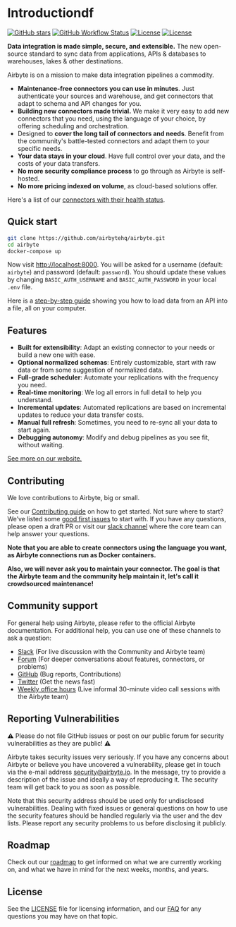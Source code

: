 # Introductiondf

[![GitHub stars](https://img.shields.io/github/stars/airbytehq/airbyte?style=social&label=Star&maxAge=2592000)](https://GitHub.com/airbytehq/airbyte/stargazers/) [![GitHub Workflow Status](https://img.shields.io/github/workflow/status/airbytehq/airbyte/Airbyte%20CI)](https://github.com/airbytehq/airbyte/actions/workflows/gradle.yml) [![License](https://img.shields.io/static/v1?label=license&message=MIT&color=brightgreen)](https://github.com/airbytehq/airbyte/tree/a9b1c6c0420550ad5069aca66c295223e0d05e27/LICENSE/README.md) [![License](https://img.shields.io/static/v1?label=license&message=ELv2&color=brightgreen)](https://github.com/airbytehq/airbyte/tree/a9b1c6c0420550ad5069aca66c295223e0d05e27/LICENSE/README.md)

**Data integration is made simple, secure, and extensible.**
The new open-source standard to sync data from applications, APIs & databases to warehouses, lakes & other destinations.

Airbyte is on a mission to make data integration pipelines a commodity.

- **Maintenance-free connectors you can use in minutes**. Just authenticate your sources and warehouse, and get connectors that adapt to schema and API changes for you.
- **Building new connectors made trivial.** We make it very easy to add new connectors that you need, using the language of your choice, by offering scheduling and orchestration.
- Designed to **cover the long tail of connectors and needs**. Benefit from the community's battle-tested connectors and adapt them to your specific needs.
- **Your data stays in your cloud**. Have full control over your data, and the costs of your data transfers.
- **No more security compliance process** to go through as Airbyte is self-hosted.
- **No more pricing indexed on volume**, as cloud-based solutions offer.

Here's a list of our [connectors with their health status](docs/integrations/).

## Quick start

```bash
git clone https://github.com/airbytehq/airbyte.git
cd airbyte
docker-compose up
```

Now visit [http://localhost:8000](http://localhost:8000). You will be asked for a username (default: `airbyte`) and password (default: `password`). You should update these values by changing `BASIC_AUTH_USERNAME` and `BASIC_AUTH_PASSWORD` in your local `.env` file.

Here is a [step-by-step guide](https://github.com/airbytehq/airbyte/tree/e378d40236b6a34e1c1cb481c8952735ec687d88/docs/quickstart/getting-started.md) showing you how to load data from an API into a file, all on your computer.

## Features

- **Built for extensibility**: Adapt an existing connector to your needs or build a new one with ease.
- **Optional normalized schemas**: Entirely customizable, start with raw data or from some suggestion of normalized data.
- **Full-grade scheduler**: Automate your replications with the frequency you need.
- **Real-time monitoring**: We log all errors in full detail to help you understand.
- **Incremental updates**: Automated replications are based on incremental updates to reduce your data transfer costs.
- **Manual full refresh**: Sometimes, you need to re-sync all your data to start again.
- **Debugging autonomy**: Modify and debug pipelines as you see fit, without waiting.

[See more on our website.](https://airbyte.io/features/)

## Contributing

We love contributions to Airbyte, big or small.

See our [Contributing guide](docs/contributing-to-airbyte/README.md) on how to get started. Not sure where to start? We’ve listed some [good first issues](https://github.com/airbytehq/airbyte/labels/good%20first%20issue) to start with. If you have any questions, please open a draft PR or visit our [slack channel](https://github.com/airbytehq/airbyte/tree/a9b1c6c0420550ad5069aca66c295223e0d05e27/slack.airbyte.io) where the core team can help answer your questions.

**Note that you are able to create connectors using the language you want, as Airbyte connections run as Docker containers.**

**Also, we will never ask you to maintain your connector. The goal is that the Airbyte team and the community help maintain it, let's call it crowdsourced maintenance!**

## Community support

For general help using Airbyte, please refer to the official Airbyte documentation. For additional help, you can use one of these channels to ask a question:

- [Slack](https://slack.airbyte.io) \(For live discussion with the Community and Airbyte team\)
- [Forum](https://discuss.airbyte.io/) \(For deeper conversations about features, connectors, or problems\)
- [GitHub](https://github.com/airbytehq/airbyte) \(Bug reports, Contributions\)
- [Twitter](https://twitter.com/airbytehq) \(Get the news fast\)
- [Weekly office hours](https://airbyte.io/weekly-office-hours/) \(Live informal 30-minute video call sessions with the Airbyte team\)

## Reporting Vulnerabilities

⚠️ Please do not file GitHub issues or post on our public forum for security vulnerabilities as they are public! ⚠️

Airbyte takes security issues very seriously. If you have any concerns about Airbyte or believe you have uncovered a vulnerability, please get in touch via the e-mail address security@airbyte.io. In the message, try to provide a description of the issue and ideally a way of reproducing it. The security team will get back to you as soon as possible.

Note that this security address should be used only for undisclosed vulnerabilities. Dealing with fixed issues or general questions on how to use the security features should be handled regularly via the user and the dev lists. Please report any security problems to us before disclosing it publicly.

## Roadmap

Check out our [roadmap](https://app.harvestr.io/roadmap/view/pQU6gdCyc/launch-week-roadmap) to get informed on what we are currently working on, and what we have in mind for the next weeks, months, and years.

## License

See the [LICENSE](docs/project-overview/licenses/) file for licensing information, and our [FAQ](docs/project-overview/licenses/license-faq.md) for any questions you may have on that topic.
